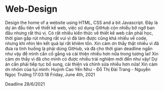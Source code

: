 # Web-Design
Design the home of a website using HTML, CSS and a bit Javascript.
Đây là dự án đầu tiên về thiết kế web, việc sử dụng GitHub còn nhiều bỡ ngỡ ban đầu nhưng rất thú vị.
Có rất nhiều kiến thức về thiết kế web cần phải học, thời gian gấp rút nhưng rất vui vì đã làm được cũng khá nhiều về code, nhưng khi nhìn lên kết quả lại rất khiêm tốn.
Xin cảm ơn thầy thật nhiều vì đã đưa ra tình huống là phải dùng GitHub, và đã cho thời gian deadline ngắn như vậy để mình cần cố gắng và cải thiện nhiều hơn nữa trong tương lai!
Xin cảm ơn thầy vì đã cho mình có được nhiều trải nghiệm mới đến như vậy!
Dự án cần phải tiếp tục bổ sung, cải thiện và chỉnh sửa nhiều hơn nữa!
Xin cảm ơn nhóm của tụi mình: Huỳnh Cao Yến Như - Đỗ Thị Đài Trang - Nguyễn Ngọc Trường
17:03:18 Friday, June 4th, 2021

Deadline 28/6/2021
